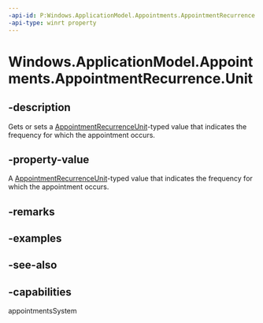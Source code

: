 ```yaml
---
-api-id: P:Windows.ApplicationModel.Appointments.AppointmentRecurrence.Unit
-api-type: winrt property
---
```


<!-- Property syntax
public Windows.ApplicationModel.Appointments.AppointmentRecurrenceUnit Unit { get;  set; }
-->

# Windows.ApplicationModel.Appointments.AppointmentRecurrence.Unit

## -description
Gets or sets a [AppointmentRecurrenceUnit](appointmentrecurrenceunit.md)-typed value that indicates the frequency for which the appointment occurs.

## -property-value
A [AppointmentRecurrenceUnit](appointmentrecurrenceunit.md)-typed value that indicates the frequency for which the appointment occurs.

## -remarks

## -examples

## -see-also

## -capabilities
appointmentsSystem
